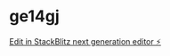 # ge14gj

[Edit in StackBlitz next generation editor ⚡️](https://stackblitz.com/~/github.com/nicolastcosta/ge14gj)